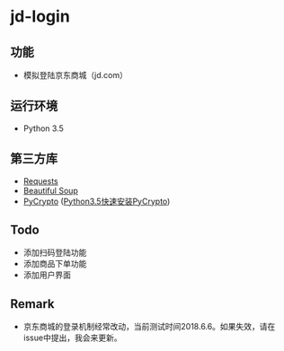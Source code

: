 # jd-login

## 功能

- 模拟登陆京东商城（jd.com）

## 运行环境

- Python 3.5

## 第三方库

- [Requests](http://docs.python-requests.org/en/master/)
- [Beautiful Soup](https://www.crummy.com/software/BeautifulSoup/bs4/doc/)
- [PyCrypto](https://www.dlitz.net/software/pycrypto/) ([Python3.5快速安装PyCrypto](https://github.com/sfbahr/PyCrypto-Wheels))

## Todo

- 添加扫码登陆功能
- 添加商品下单功能
- 添加用户界面

## Remark

- 京东商城的登录机制经常改动，当前测试时间2018.6.6。如果失效，请在issue中提出，我会来更新。
